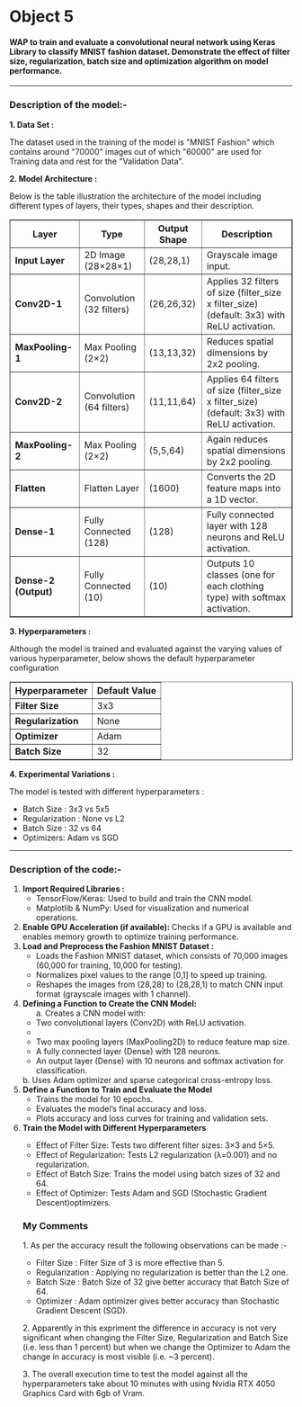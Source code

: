 <h1>Object 5</h1>
<h4> WAP  to  train  and  evaluate  a  convolutional  neural  network  using  Keras  Library  to 
classify  MNIST  fashion  dataset.  Demonstrate  the  effect  of  filter  size,  regularization, 
batch size and optimization algorithm on model performance. </h4>
<hr>


<h3>Description of the model:-</h3>
<b>1. Data Set : </b><p>The dataset used in the training of the model is "MNIST Fashion" which contains around "70000" images out of which "60000" are used for Training data and rest for the "Validation Data".

<b>2. Model Architecture : </b><p>Below is the table illustration the architecture of the model including different types of layers, their types, shapes and their description. </p>

<table border="1" cellspacing="0" cellpadding="10">
    <tr>
        <th>Layer</th>
        <th>Type</th>
        <th>Output Shape</th>
        <th>Description</th>
    </tr>
    <tr>
        <td><b>Input Layer</b></td>
        <td>2D Image (28×28×1)</td>
        <td>(28,28,1)</td>
        <td>Grayscale image input.</td>
    </tr>
    <tr>
        <td><b>Conv2D-1</b></td>
        <td>Convolution (32 filters)</td>
        <td>(26,26,32)</td>
        <td>Applies 32 filters of size (filter_size x filter_size) (default: 3x3) with ReLU activation.</td>
    </tr>
    <tr>
        <td><b>MaxPooling-1</b></td>
        <td>Max Pooling (2×2)</td>
        <td>(13,13,32)</td>
        <td>Reduces spatial dimensions by 2x2 pooling.</td>
    </tr>
    <tr>
        <td><b>Conv2D-2</b></td>
        <td>Convolution (64 filters)</td>
        <td>(11,11,64)</td>
        <td>Applies 64 filters of size (filter_size x filter_size) (default: 3x3) with ReLU activation.</td>
    </tr>
    <tr>
        <td><b>MaxPooling-2</b></td>
        <td>Max Pooling (2×2)</td>
        <td>(5,5,64)</td>
        <td>Again reduces spatial dimensions by 2x2 pooling.</td>
    </tr>
    <tr>
        <td><b>Flatten</b></td>
        <td>Flatten Layer</td>
        <td>(1600)</td>
        <td>Converts the 2D feature maps into a 1D vector.</td>
    </tr>
    <tr>
        <td><b>Dense-1</b></td>
        <td>Fully Connected (128)</td>
        <td>(128)</td>
        <td>Fully connected layer with 128 neurons and ReLU activation.</td>
    </tr>
    <tr>
        <td><b>Dense-2 (Output)</b></td>
        <td>Fully Connected (10)</td>
        <td>(10)</td>
        <td>Outputs 10 classes (one for each clothing type) with softmax activation.</td>
    </tr>
</table>

<b>3. Hyperparameters :</b><p>Although the model is trained and evaluated against the varying values of various hyperparameter, below shows the default hyperparameter configuration</p>
<table border="1" cellspacing="0" cellpadding="10">
    <tr>
        <th>Hyperparameter</th>
        <th>Default Value</th>
    </tr>
    <tr>
        <td><b>Filter Size</b></td>
        <td>3x3</td>
    </tr>
    <tr>
        <td><b>Regularization</b></td>
        <td>None</td>
    </tr>
    <tr>
        <td><b>Optimizer</b></td>
        <td>Adam</td>
    </tr>
    <tr>
        <td><b>Batch Size</b></td>
        <td>32</td>
    </tr>
</table>

<b>4. Experimental Variations : </b><p>
The model is tested with different hyperparameters : 
<ul>
<li>Batch Size : 3x3 vs 5x5</li>
<li>Regularization : None vs L2</li>
<li>Batch Size : 32 vs 64</li>
<li>Optimizers: Adam vs SGD</li>
</ul>
<hr>
<h3>Description of the code:-</h3> 
<ol>
<li><b>Import Required Libraries : </b><ul>
<li>TensorFlow/Keras: Used to build and train the CNN model.</li>
<li>Matplotlib & NumPy: Used for visualization and numerical operations.</li>
</ul></li>

<li><b>Enable GPU Acceleration (if available): </b>Checks if a GPU is available and enables memory growth to optimize training performance.
</li>

<li><b>Load and Preprocess the Fashion MNIST Dataset : </b><ul>
<li>Loads the Fashion MNIST dataset, which consists of 70,000 images (60,000 for training, 10,000 for testing).</li>
<li>Normalizes pixel values to the range [0,1] to speed up training.</li>
<li>Reshapes the images from (28,28) to (28,28,1) to match CNN input format (grayscale images with 1 channel).</li>
</ul>
</li>

<li><b>Defining a Function to Create the CNN Model:</b><ul>a. Creates a CNN model with:
<li>Two convolutional layers (Conv2D) with ReLU activation.<li>
<li>Two max pooling layers (MaxPooling2D) to reduce feature map size.</li>
<li>A fully connected layer (Dense) with 128 neurons.</li>
<li>An output layer (Dense) with 10 neurons and softmax activation for classification.</li>
</ul>
b. Uses Adam optimizer and sparse categorical cross-entropy loss.
</li>

<li><b>Define a Function to Train and Evaluate the Model</b>
<ul>
    <li>Trains the model for 10 epochs.</li>
    <li>Evaluates the model’s final accuracy and loss</strong>.</li>
    <li>Plots accuracy and loss curves for training and validation sets.</li>
</ul>
</li>
<li><b>Train the Model with Different Hyperparameters</b></li>
<ul>
    <li>Effect of Filter Size: Tests two different filter sizes: 3×3 and 5×5.</li>
    <li>Effect of Regularization: Tests L2 regularization (λ=0.001) and no regularization.</li>
    <li>Effect of Batch Size: Trains the model using batch sizes of 32 and 64.</li>
    <li>Effect of Optimizer: Tests Adam and SGD (Stochastic Gradient Descent)optimizers.</li>
</ul>

<h3>My Comments</h3>
<p>1. As per the accuracy result the following observations can be made :-</p>

<ul>
<li>Filter Size : Filter Size of 3 is more effective than 5.</li>
<li>Regularization : Applying no regularization is better than the L2 one.</li>
<li>Batch Size : Batch Size of 32 give better accuracy that Batch Size of 64.</li>
<li> Optimizer : Adam optimizer gives better accuracy than Stochastic Gradient Descent (SGD).
</ul>
<p>2. Apparently in this expriment the difference in accuracy is not very significant when changing the Filter Size, Regularization and Batch Size (i.e. less than 1 percent) but when we change the Optimizer to Adam the change in accuracy is most visible (i.e. ~3 percent). 

<p>3. The overall execution time to test the model against all the hyperparameters take about 10 minutes with using Nvidia RTX 4050 Graphics Card with 6gb of Vram. 













